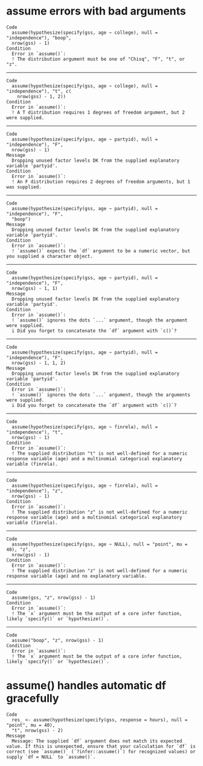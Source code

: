 # assume errors with bad arguments

    Code
      assume(hypothesize(specify(gss, age ~ college), null = "independence"), "boop",
      nrow(gss) - 1)
    Condition
      Error in `assume()`:
      ! The distribution argument must be one of "Chisq", "F", "t", or "z".

---

    Code
      assume(hypothesize(specify(gss, age ~ college), null = "independence"), "t", c(
        nrow(gss) - 1, 2))
    Condition
      Error in `assume()`:
      ! A T distribution requires 1 degrees of freedom argument, but 2 were supplied.

---

    Code
      assume(hypothesize(specify(gss, age ~ partyid), null = "independence"), "F",
      nrow(gss) - 1)
    Message
      Dropping unused factor levels DK from the supplied explanatory variable 'partyid'.
    Condition
      Error in `assume()`:
      ! An F distribution requires 2 degrees of freedom arguments, but 1 was supplied.

---

    Code
      assume(hypothesize(specify(gss, age ~ partyid), null = "independence"), "F",
      "boop")
    Message
      Dropping unused factor levels DK from the supplied explanatory variable 'partyid'.
    Condition
      Error in `assume()`:
      ! `assume()` expects the `df` argument to be a numeric vector, but you supplied a character object.

---

    Code
      assume(hypothesize(specify(gss, age ~ partyid), null = "independence"), "F",
      nrow(gss) - 1, 1)
    Message
      Dropping unused factor levels DK from the supplied explanatory variable 'partyid'.
    Condition
      Error in `assume()`:
      ! `assume()` ignores the dots `...` argument, though the argument were supplied.
      i Did you forget to concatenate the `df` argument with `c()`?

---

    Code
      assume(hypothesize(specify(gss, age ~ partyid), null = "independence"), "F",
      nrow(gss) - 1, 1, 2)
    Message
      Dropping unused factor levels DK from the supplied explanatory variable 'partyid'.
    Condition
      Error in `assume()`:
      ! `assume()` ignores the dots `...` argument, though the arguments were supplied.
      i Did you forget to concatenate the `df` argument with `c()`?

---

    Code
      assume(hypothesize(specify(gss, age ~ finrela), null = "independence"), "t",
      nrow(gss) - 1)
    Condition
      Error in `assume()`:
      ! The supplied distribution "t" is not well-defined for a numeric response variable (age) and a multinomial categorical explanatory variable (finrela).

---

    Code
      assume(hypothesize(specify(gss, age ~ finrela), null = "independence"), "z",
      nrow(gss) - 1)
    Condition
      Error in `assume()`:
      ! The supplied distribution "z" is not well-defined for a numeric response variable (age) and a multinomial categorical explanatory variable (finrela).

---

    Code
      assume(hypothesize(specify(gss, age ~ NULL), null = "point", mu = 40), "z",
      nrow(gss) - 1)
    Condition
      Error in `assume()`:
      ! The supplied distribution "z" is not well-defined for a numeric response variable (age) and no explanatory variable.

---

    Code
      assume(gss, "z", nrow(gss) - 1)
    Condition
      Error in `assume()`:
      ! The `x` argument must be the output of a core infer function, likely `specify()` or `hypothesize()`.

---

    Code
      assume("boop", "z", nrow(gss) - 1)
    Condition
      Error in `assume()`:
      ! The `x` argument must be the output of a core infer function, likely `specify()` or `hypothesize()`.

# assume() handles automatic df gracefully

    Code
      res_ <- assume(hypothesize(specify(gss, response = hours), null = "point", mu = 40),
      "t", nrow(gss) - 2)
    Message
      Message: The supplied `df` argument does not match its expected value. If this is unexpected, ensure that your calculation for `df` is correct (see `assume()` (`?infer::assume()`) for recognized values) or supply `df = NULL` to `assume()`.

